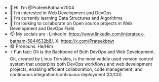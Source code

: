 - 👋 Hi, I’m @PrateekBatham2004
- 👀 I’m interested in Web Development and DevOps
- 🌱 I’m currently learning Data Structures and Algorithms
- 💞️ I’m looking to collaborate on Open source projects in Web Development and DevOps Field
- 📫 My socials are : LinkedIn: https://www.linkedin.com/in/prateek-batham-5844632b8/, X: https://x.com/Prateekbtwt
- 😄 Pronouns: He/Him
- ⚡ Fun fact: Git is the Backbone of Both DevOps and Web Development.
Git, created by Linus Torvalds, is the most widely used version control system that underpins both DevOps workflows and web development projects, enabling efficient collaboration, code management, and continuous integration/continuous deployment (CI/CD).






<!---
PrateekBatham2004/PrateekBatham2004 is a ✨ special ✨ repository because its `README.md` (this file) appears on your GitHub profile.
You can click the Preview link to take a look at your changes.
--->
